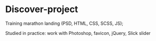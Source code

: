 # Discover-project
Training marathon landing (PSD, HTML, CSS, SCSS, JS);

Studied in practice: work with Photoshop, favicon, jQuery, Slick slider
